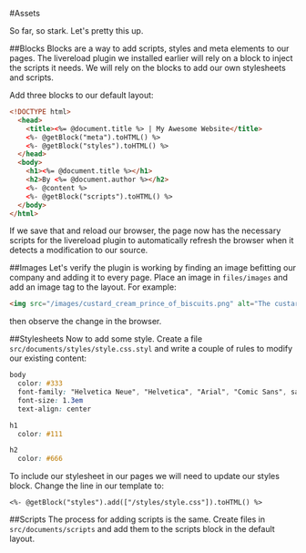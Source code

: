 #Assets

So far, so stark. Let's pretty this up.

##Blocks
Blocks are a way to add scripts, styles and meta elements
to our pages. The livereload plugin we installed earlier will rely on a block to
inject the scripts it needs. We will rely on the blocks to add our own
stylesheets and scripts.

Add three blocks to our default layout:
```html
<!DOCTYPE html>
  <head>
    <title><%= @document.title %> | My Awesome Website</title>
    <%- @getBlock("meta").toHTML() %>
    <%- @getBlock("styles").toHTML() %>
  </head>
  <body>
    <h1><%= @document.title %></h1>
    <h2>By <%= @document.author %></h2>
    <%- @content %>
    <%- @getBlock("scripts").toHTML() %>
  </body>
</html>
```

If we save that and reload our browser, the page now has the necessary scripts
for the livereload plugin to automatically refresh the browser when it detects a modification to our source. 

##Images
Let's verify the plugin is working by finding an image befitting our company and adding it to every page. Place an image in `files/images` and add an image tag to the layout. For example:
```html
<img src="/images/custard_cream_prince_of_biscuits.png" alt="The custard cream: A biscuit of distinction." />
```
then observe the change in the browser.

##Stylesheets
Now to add some style. Create a file `src/documents/styles/style.css.styl` and
write a couple of rules to modify our existing content:
```css
body
  color: #333
  font-family: "Helvetica Neue", "Helvetica", "Arial", "Comic Sans", sans-serif
  font-size: 1.3em
  text-align: center

h1
  color: #111

h2
  color: #666
```

To include our stylesheet in our pages we will need to update our styles block. Change the line in our template to:
```
<%- @getBlock("styles").add(["/styles/style.css"]).toHTML() %>
```

##Scripts
The process for adding scripts is the same. Create files in `src/documents/scripts` and add them to the scripts block in the default layout.

